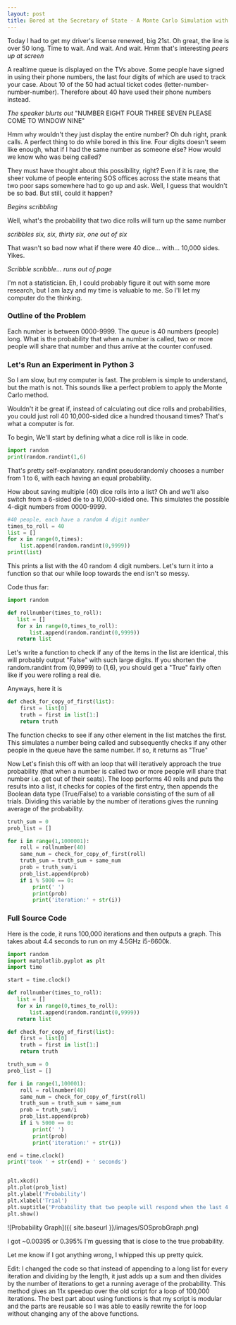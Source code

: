 ```yaml
---
layout: post
title: Bored at the Secretary of State - A Monte Carlo Simulation with Python
---
```


Today I had to get my driver's license renewed, big 21st.
Oh great, the line is over 50 long.
Time to wait. And wait. And wait.
Hmm that's interesting *peers up at screen*

A realtime queue is displayed on the TVs above. 
Some people have signed in using their phone numbers, the last four digits of which are used to track your case.
About 10 of the 50 had actual ticket codes (letter-number-number-number).
Therefore about 40 have used their phone numbers instead.

*The speaker blurts out*
"NUMBER EIGHT FOUR THREE SEVEN PLEASE COME TO WINDOW NINE"

Hmm why wouldn't they just display the entire number?
Oh duh right, prank calls. A perfect thing to do while bored in this line.
Four digits doesn't seem like enough, what if I had the same number as someone else?
How would we know who was being called?

They must have thought about this possibility, right? 
Even if it is rare, the sheer volume of people entering SOS offices across the state means that two poor saps somewhere had to go up and ask.
Well, I guess that wouldn't be so bad. But still, could it happen?

*Begins scribbling*

Well, what's the probability that two dice rolls will turn up the same number

*scribbles six, six, thirty six, one out of six*

That wasn't so bad now what if there were 40 dice... with... 10,000 sides.
Yikes.

*Scribble scribble... runs out of page*

I'm not a statistician.
Eh, I could probably figure it out with some more research, but I am lazy and my time is valuable to me. So I'll let my computer do the thinking.

### Outline of the Problem

Each number is between 0000-9999.
The queue is 40 numbers (people) long.
What is the probability that when a number is called, two or more people will share that number and thus arrive at the counter confused.


### Let's Run an Experiment in Python 3

So I am slow, but my computer is fast.
The problem is simple to understand, but the math is not.
This sounds like a perfect problem to apply the Monte Carlo method.

Wouldn't it be great if, instead of calculating out dice rolls and probabilities, you could just roll 40 10,000-sided dice a hundred thousand times?
That's what a computer is for.

To begin, We'll start by defining what a dice roll is like in code.

```python
import random
print(random.randint(1,6)
```

That's pretty self-explanatory. randint pseudorandomly chooses a number from 1 to 6, with each having an equal probability.

How about saving multiple (40) dice rolls into a list? Oh and we'll also switch from a 6-sided die to a 10,000-sided one. This simulates the possible 4-digit numbers from 0000-9999.

```python
#40 people, each have a random 4 digit number
times_to_roll = 40
list = []
for x in range(0,times):
    list.append(random.randint(0,9999))
print(list)
```

This prints a list with the 40 random 4 digit numbers.
Let's turn it into a function so that our while loop towards the end isn't so messy.

Code thus far:

```python
import random

def rollnumber(times_to_roll):
   list = []
   for x in range(0,times_to_roll):
       list.append(random.randint(0,9999))
   return list
```

Let's write a function to check if any of the items in the list are identical, this will probably output "False" with such large digits. If you shorten the random.randint from (0,9999) to (1,6), you should get a "True" fairly often like if you were rolling a real die.

Anyways, here it is

```python
def check_for_copy_of_first(list):
    first = list[0]
    truth = first in list[1:]
    return truth
```

The function checks to see if any other element in the list matches the first. This simulates a number being called and subsequently checks if any other people in the queue have the same number. If so, it returns as "True"

Now Let's finish this off with an loop that will iteratively approach the true probability (that when a number is called two or more people will share that number i.e. get out of their seats). The loop performs 40 rolls and puts the results into a list, it checks for copies of the first entry, then appends the Boolean data type (True/False) to a variable consisting of the sum of all trials. Dividing this variable by the number of iterations gives the running average of the probability.

```python
truth_sum = 0
prob_list = []

for i in range(1,1000001):
    roll = rollnumber(40)
    same_num = check_for_copy_of_first(roll)
    truth_sum = truth_sum + same_num
    prob = truth_sum/i
    prob_list.append(prob)
    if i % 5000 == 0:
        print(' ')
        print(prob)
        print('iteration:' + str(i))
```


### Full Source Code

Here is the code, it runs 100,000 iterations and then outputs a graph. This takes about 4.4 seconds to run on my 4.5GHz i5-6600k.

```python
import random
import matplotlib.pyplot as plt
import time

start = time.clock()

def rollnumber(times_to_roll):
   list = []
   for x in range(0,times_to_roll):
       list.append(random.randint(0,9999))
   return list

def check_for_copy_of_first(list):
    first = list[0]
    truth = first in list[1:]
    return truth

truth_sum = 0
prob_list = []

for i in range(1,100001):
    roll = rollnumber(40)
    same_num = check_for_copy_of_first(roll)
    truth_sum = truth_sum + same_num
    prob = truth_sum/i
    prob_list.append(prob)
    if i % 5000 == 0:
        print(' ')
        print(prob)
        print('iteration:' + str(i))

end = time.clock()
print('took ' + str(end) + ' seconds')


plt.xkcd()
plt.plot(prob_list)
plt.ylabel('Probability')
plt.xlabel('Trial')
plt.suptitle('Probability that two people will respond when the last 4 digits of a phone number are called')
plt.show()
```

![Probability Graph]({{ site.baseurl }}/images/SOSprobGraph.png)



I got ~0.00395 or 0.395% 
I'm guessing that is close to the true probability.

Let me know if I got anything wrong, I whipped this up pretty quick.




Edit: I changed the code so that instead of appending to a long list for every iteration and dividing by the length, it just adds up a sum and then divides by the number of iterations to get a running average of the probability. This method gives an 11x speedup over the old script for a loop of 100,000 iterations. The best part about using functions is that my script is modular and the parts are reusable so I was able to easily rewrite the for loop without changing any of the above functions.
